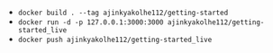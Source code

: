 - `docker build . --tag ajinkyakolhe112/getting-started`
- `docker run -d -p 127.0.0.1:3000:3000 ajinkyakolhe112/getting-started_live`
- `docker push ajinkyakolhe112/getting-started_live`